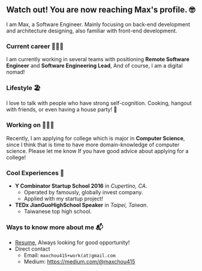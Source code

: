 ## Watch out! You are now reaching Max's profile. 🤓

I am Max, a Software Engineer. Mainly focusing on back-end development and architecture designing, also familiar with front-end development.

### Current career 👨🏻‍💻

I am currently working in several teams with positioning **Remote Software Engineer** and **Software Engineering Lead**, And of course, I am a digital nomad!

### Lifestyle 🏖

I love to talk with people who have strong self-cognition. Cooking, hangout with friends, or even having a house party! 🥳

### Working on 👨🏻‍🎓

Recently, I am applying for college which is major in **Computer Science**, since I think that is time to have more domain-knowledge of computer science. Please let me know If you have good advice about applying for a college!

### Cool Experiences 🤩

- **Y Combinator Startup School 2016** in *Cupertino, CA*.
  - Operated by famously, globally invest company.
  - Applied with my startup project! 
- **TEDx JianGuoHighSchool Speaker** in *Taipei, Taiwan*.
  - Taiwanese top high school.
  
### Ways to know more about me 📬

- [Resume](https://www.cakeresume.com/maxchou), Always looking for good opportunity!
- Direct contact
  - Email: `maxchou415+work(at)gmail.com`
  - Medium: https://medium.com/@maxchou415
